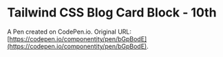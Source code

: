 # Tailwind CSS Blog Card Block - 10th

A Pen created on CodePen.io. Original URL: [https://codepen.io/componentity/pen/bGpBodE](https://codepen.io/componentity/pen/bGpBodE).


